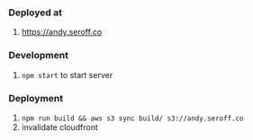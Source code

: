### Deployed at
1. https://andy.seroff.co

### Development
1. `npm start` to start server

### Deployment
1. `npm run build && aws s3 sync build/ s3://andy.seroff.co`
1. invalidate cloudfront